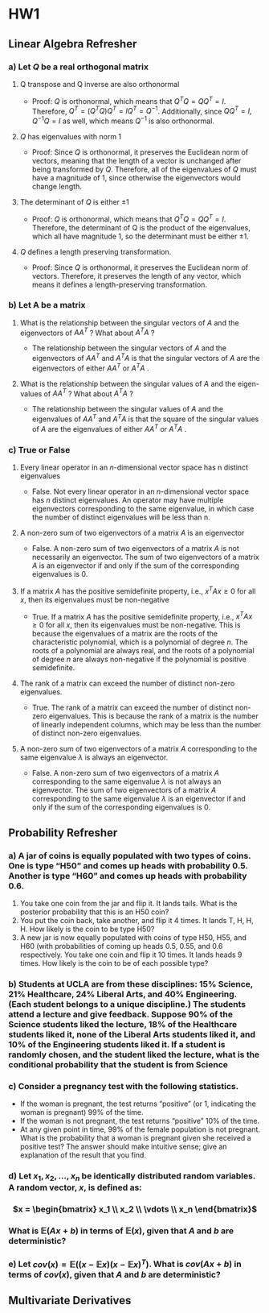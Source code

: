 # HW1

## Linear Algebra Refresher

### a) Let $Q$ be a real orthogonal matrix

1. Q transpose and Q inverse are also orthonormal
   - Proof: $Q$ is orthonormal, which means that $Q^TQ = QQ^T = I$. Therefore, $Q^T = (Q^TQ)Q^T = IQ^T = Q^{-1}$. Additionally, since $QQ^T = I, Q^{-1}Q = I$ as well, which means $Q^{-1}$ is also orthonormal.

2. $Q$ has eigenvalues with norm 1
   - Proof: Since $Q$ is orthonormal, it preserves the Euclidean norm of vectors, meaning that the length of a vector is unchanged after being transformed by $Q$. Therefore, all of the eigenvalues of $Q$ must have a magnitude of 1, since otherwise the eigenvectors would change length.

3. The determinant of $Q$ is either $\pm1$
   - Proof: $Q$ is orthonormal, which means that $Q^TQ = QQ^T = I$. Therefore, the determinant of Q is the product of the eigenvalues, which all have magnitude 1, so the determinant must be either $\pm1$.

4. $Q$ defines a length preserving transformation.
   - Proof: Since $Q$ is orthonormal, it preserves the Euclidean norm of vectors. Therefore, it preserves the length of any vector, which means it defines a length-preserving transformation.

### b) Let A be a matrix

1. What is the relationship between the singular vectors of $A$ and the eigenvectors of $AA^T$ ? What about $A^TA$ ?

   - The relationship between the singular vectors of $A$ and the eigenvectors of $AA^T$ and $A^TA$ is that the singular vectors of $A$ are the eigenvectors of either $AA^T$ or $A^TA$ .

2. What is the relationship between the singular values of $A$ and the eigen-values of $AA^T$ ? What about $A^TA$ ?

   - The relationship between the singular values of $A$ and the eigenvalues of $AA^T$ and $A^TA$ is that the square of the singular values of $A$ are the eigenvalues of either $AA^T$ or $A^TA$ .

### c) True or False

1. Every linear operator in an $n$-dimensional vector space has n distinct eigenvalues

    - False. Not every linear operator in an $n$-dimensional vector space has $n$ distinct eigenvalues. An operator may have multiple eigenvectors corresponding to the same eigenvalue, in which case the number of distinct eigenvalues will be less than n.

2. A non-zero sum of two eigenvectors of a matrix $A$ is an eigenvector

   - False. A non-zero sum of two eigenvectors of a matrix $A$ is not necessarily an eigenvector. The sum of two eigenvectors of a matrix $A$ is an eigenvector if and only if the sum of the corresponding eigenvalues is 0.

3. If a matrix $A$ has the positive semidefinite property, i.e., $x^T Ax \ge 0$ for all $x$, then
its eigenvalues must be non-negative

   - True. If a matrix $A$ has the positive semidefinite property, i.e., $x^T Ax \ge 0$ for all $x$, then its eigenvalues must be non-negative. This is because the eigenvalues of a matrix are the roots of the characteristic polynomial, which is a polynomial of degree $n$. The roots of a polynomial are always real, and the roots of a polynomial of degree $n$ are always non-negative if the polynomial is positive semidefinite.
  
4. The rank of a matrix can exceed the number of distinct non-zero eigenvalues.

    - True. The rank of a matrix can exceed the number of distinct non-zero eigenvalues. This is because the rank of a matrix is the number of linearly independent columns, which may be less than the number of distinct non-zero eigenvalues.

5. A non-zero sum of two eigenvectors of a matrix $A$ corresponding to the same eigenvalue $\lambda$ is always an eigenvector.

   - False. A non-zero sum of two eigenvectors of a matrix $A$ corresponding to the same eigenvalue $\lambda$ is not always an eigenvector. The sum of two eigenvectors of a matrix $A$ corresponding to the same eigenvalue $\lambda$ is an eigenvector if and only if the sum of the corresponding eigenvalues is 0.

## Probability Refresher

### a) A jar of coins is equally populated with two types of coins. One is type “H50” and comes up heads with probability 0.5. Another is type “H60” and comes up heads with probability 0.6.

1. You take one coin from the jar and flip it. It lands tails. What is the posterior probability that this is an H50 coin?
2. You put the coin back, take another, and flip it 4 times. It lands T, H, H, H. How likely is the coin to be type H50?
3. A new jar is now equally populated with coins of type H50, H55, and H60 (with probabilities of coming up heads 0.5, 0.55, and 0.6 respectively. You
take one coin and flip it 10 times. It lands heads 9 times. How likely is the coin to be of each possible type?

### b) Students at UCLA are from these disciplines: 15% Science, 21% Healthcare, 24% Liberal Arts, and 40% Engineering. (Each student belongs to a unique discipline.) The students attend a lecture and give feedback. Suppose 90% of the Science students liked the lecture, 18% of the Healthcare students liked it, none of the Liberal Arts students liked it, and 10% of the Engineering students liked it. If a student is randomly chosen, and the student liked the lecture, what is the conditional probability that the student is from Science

### c) Consider a pregnancy test with the following statistics.

- If the woman is pregnant, the test returns “positive” (or 1, indicating the woman is pregnant) 99% of the time.
- If the woman is not pregnant, the test returns “positive” 10% of the time.
- At any given point in time, 99% of the female population is not pregnant. What is the probability that a woman is pregnant given she received a positive test? The answer should make intuitive sense; give an explanation of the result that you find.

### d) Let $x_1,x_2,...,x_n$ be identically distributed random variables. A random vector, $x$, is defined as:<h3 align="center">$x = \begin{bmatrix} x_1 \\ x_2 \\ \vdots \\ x_n \end{bmatrix}$ <h3> What is $\mathbb{E}(Ax + b)$ in terms of $\mathbb{E}(x)$, given that $A$ and $b$ are deterministic?</h3>

### e) Let $cov(x) = \mathbb{E}((x-\mathbb{E}x)(x-\mathbb{E}x)^T)$. What is $cov(Ax + b)$ in terms of $cov(x)$, given that $A$ and $b$ are deterministic?

## Multivariate Derivatives
